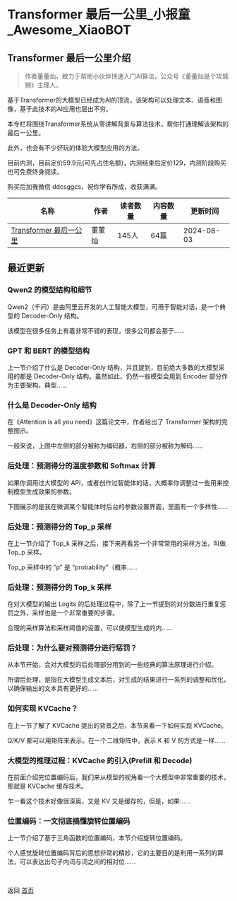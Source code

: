 # Transformer 最后一公里_小报童_Awesome_XiaoBOT

## Transformer 最后一公里介绍
> 作者董董灿，致力于帮助小伙伴快速入门AI算法，公众号《董董灿是个攻城狮》主理人。    
    
基于Transformer的大模型已经成为AI的顶流，该架构可以处理文本、语音和图像，基于此技术的AI应用也层出不穷。    
    
本专栏将围绕Transformer系统从零讲解背景与算法技术，帮你打通理解该架构的最后一公里。    
    
此外，也会有不少好玩的体验大模型应用的方法。    
    
目前内测，目前定价59.9元(可先占住名额)，内测结束后定价129，内测阶段购买也可免费终身阅读。    
    
购买后加我微信 ddcsggcs，祝你学有所成，收获满满。  
  


|名称|作者|读者数量|内容数量|更新时间|
|---|---|---|---|---|
|[Transformer 最后一公里](https://xiaobot.net/p/Transformer?refer=0b133df9-27dc-423b-8101-639049001c13)|董董灿|145人|64篇|2024-08-03|

## 最近更新
### Qwen2 的模型结构和细节

Qwen2（千问）是由阿里云开发的人工智能大模型，可用于智能对话，是一个典型的 Decoder-Only 结构。

该模型在很多任务上有着非常不错的表现，很多公司都会基于......

### GPT 和 BERT 的模型结构

上一节介绍了什么是 Decoder-Only 结构，并且提到，目前绝大多数的大模型采用的都是 Decoder-Only 结构。虽然如此，仍然一些模型会用到
Encoder 部分作为主要架构，典型......

### 什么是 Decoder-Only 结构

在《Attention is all you need》这篇论文中，作者给出了 Transformer 架构的完整图示。

一般来说，上图中左侧的部分被称为编码器，右侧的部分被称为解码......

### 后处理：预测得分的温度参数和 Softmax 计算

如果你调用过大模型的 API，或者创作过智能体的话，大概率你调整过一些用来控制模型生成效果的参数。

下图展示的是我在微调某个智能体时后台的参数设置界面，里面有一个多样性......

### 后处理：预测得分的 Top_p 采样

在上一节介绍了 Top_k 采样之后，接下来再看另一个非常常用的采样方法，叫做 Top_p 采样。

Top_p 采样中的 “p” 是 “probability”（概率......

### 后处理：预测得分的 Top_k 采样

在对大模型的输出 Logits 的后处理过程中，除了上一节提到的对分数进行重复惩罚之外，采样也是一个非常重要的步骤。

合理的采样算法和采样阈值的设置，可以使模型生成的内......

### 后处理：为什么要对预测得分进行惩罚？

从本节开始，会对大模型的后处理部分用到的一些经典的算法原理进行介绍。

所谓后处理，是指在大模型生成文本后，对生成的结果进行一系列的调整和优化，以确保输出的文本具有更好的......

### 如何实现 KVCache？

在上一节了解了 KVCache 提出的背景之后，本节来看一下如何实现 KVCache。

Q/K/V 都可以用矩阵来表示。在一个二维矩阵中，表示 K 和 V 的方式是一样......

### 大模型的推理过程：KVCache 的引入(Prefill 和 Decode)

在前面介绍完位置编码后，我们来从模型的视角看一个大模型中非常重要的技术，那就是 KVCache 缓存技术。

乍一看这个技术好像很深奥，又是 KV 又是缓存的，但是，如果......

### 位置编码：一文彻底搞懂旋转位置编码

上一节介绍了基于三角函数的位置编码，本节介绍旋转位置编码。

个人感觉旋转位置编码背后的思想非常的精妙，它的主要目的是利用一系列的算法，可以表达出句子内词与词之间的相对位......


<a href="https://github.com/Reno9527/awesome-xiaobot" style="color: white; text-decoration: none;">awesome-xiaobot</a>

返回 [首页](../README.md)
